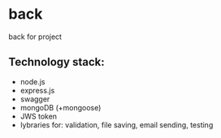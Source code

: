 # back

back for project

## Technology stack:
- node.js
- express.js
- swagger
- mongoDB (+mongoose)
- JWS token
- lybraries for: validation, file saving, email sending, testing
